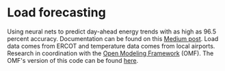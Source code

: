# Load forecasting

Using neural nets to predict day-ahead energy trends with as high as 96.5 percent accuracy. Documentation can be found on this [Medium post](https://towardsdatascience.com/using-neural-nets-to-predict-tomorrows-electric-consumption-cc1ae3ae7cc2).
Load data comes from ERCOT and temperature data comes from local airports. Research in coordination with the [Open Modeling Framework](omf.coop) (OMF). The OMF's version of this code can be found [here](https://github.com/dpinney/omf/blob/master/omf/loadForecast.py).
